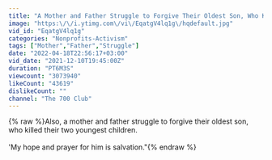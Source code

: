 ```yaml
---
title: "A Mother and Father Struggle to Forgive Their Oldest Son, Who Killed Their Two Youngest Children"
image: "https:\/\/i.ytimg.com\/vi\/EqatgV4lq1g\/hqdefault.jpg"
vid_id: "EqatgV4lq1g"
categories: "Nonprofits-Activism"
tags: ["Mother","Father","Struggle"]
date: "2022-04-18T22:56:17+03:00"
vid_date: "2021-12-10T19:45:00Z"
duration: "PT6M3S"
viewcount: "3073940"
likeCount: "43619"
dislikeCount: ""
channel: "The 700 Club"
---
```

{% raw %}Also, a mother and father struggle to forgive their oldest son, who killed their two youngest children.<br /><br />'My hope and prayer for him is salvation.&quot;{% endraw %}
